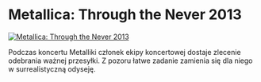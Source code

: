 Metallica: Through the Never 2013 
=============
[![Metallica: Through the Never 2013 ](http://vidos.pl/images/player.gif)](http://vidos.pl/metallica-through-the-never-2013)

 Podczas koncertu Metalliki członek ekipy koncertowej dostaje zlecenie odebrania ważnej przesyłki. Z pozoru łatwe zadanie zamienia się dla niego w surrealistyczną odyseję.
